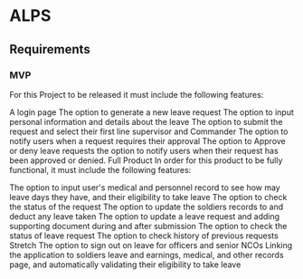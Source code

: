 # ALPS
## Requirements
### MVP
For this Project to be released it must include the following features:

A login page
The option to generate a new leave request
The option to input personal information and details about the leave
The option to submit the request and select their first line supervisor and Commander
The option to notify users when a request requires their approval
The option to Approve or deny leave requests
the option to notify users when their request has been approved or denied.
Full Product
In order for this product to be fully functional, it must include the following features:

The option to input user's medical and personnel record to see how may leave days they have, and their eligibility to take leave
The option to check the status of the request
The option to update the soldiers records to and deduct any leave taken
The option to update a leave request and adding supporting document during and after submission
The option to check the status of leave request
The option to check history of previous requests
Stretch
The option to sign out on leave for officers and senior NCOs
Linking the application to soldiers leave and earnings, medical, and other records page, and automatically validating their eligibility to take leave
